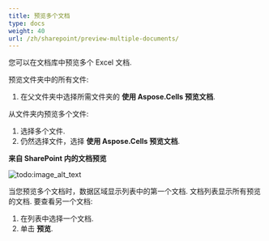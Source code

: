 ```yaml
---
title: 预览多个文档
type: docs
weight: 40
url: /zh/sharepoint/preview-multiple-documents/
---
```


您可以在文档库中预览多个 Excel 文档. 

预览文件夹中的所有文件: 

1. 在父文件夹中选择所需文件夹的 **使用 Aspose.Cells 预览文档**.

从文件夹内预览多个文件:

1. 选择多个文件.
1. 仍然选择文件，选择 **使用 Aspose.Cells 预览文档**.

**来自 SharePoint 内的文档预览** 

![todo:image_alt_text](preview-multiple-documents_1.png)

当您预览多个文档时，数据区域显示列表中的第一个文档. 文档列表显示所有预览的文档. 要查看另一个文档:

1. 在列表中选择一个文档.
1. 单击 **预览**.
